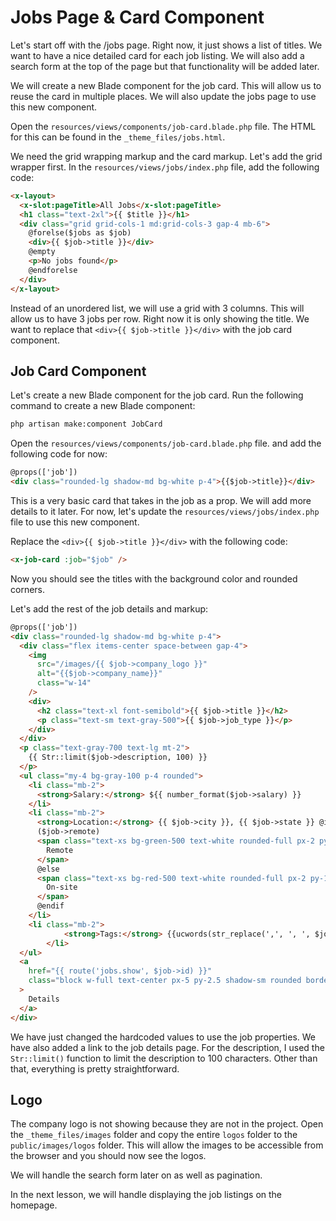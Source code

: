 # Jobs Page & Card Component

Let's start off with the /jobs page. Right now, it just shows a list of titles. We want to have a nice detailed card for each job listing. We will also add a search form at the top of the page but that functionality will be added later.

We will create a new Blade component for the job card. This will allow us to reuse the card in multiple places. We will also update the jobs page to use this new component.

Open the `resources/views/components/job-card.blade.php` file. The HTML for this can be found in the `_theme_files/jobs.html`.

We need the grid wrapping markup and the card markup. Let's add the grid wrapper first. In the `resources/views/jobs/index.php` file, add the following code:

```html
<x-layout>
  <x-slot:pageTitle>All Jobs</x-slot:pageTitle>
  <h1 class="text-2xl">{{ $title }}</h1>
  <div class="grid grid-cols-1 md:grid-cols-3 gap-4 mb-6">
    @forelse($jobs as $job)
    <div>{{ $job->title }}</div>
    @empty
    <p>No jobs found</p>
    @endforelse
  </div>
</x-layout>
```

Instead of an unordered list, we will use a grid with 3 columns. This will allow us to have 3 jobs per row. Right now it is only showing the title. We want to replace that `<div>{{ $job->title }}</div>` with the job card component.

## Job Card Component

Let's create a new Blade component for the job card. Run the following command to create a new Blade component:

```bash
php artisan make:component JobCard
```

Open the `resources/views/components/job-card.blade.php` file. and add the following code for now:

```html
@props(['job'])
<div class="rounded-lg shadow-md bg-white p-4">{{$job->title}}</div>
```

This is a very basic card that takes in the job as a prop. We will add more details to it later. For now, let's update the `resources/views/jobs/index.php` file to use this new component.

Replace the `<div>{{ $job->title }}</div>` with the following code:

```html
<x-job-card :job="$job" />
```

Now you should see the titles with the background color and rounded corners.

Let's add the rest of the job details and markup:

```html
@props(['job'])
<div class="rounded-lg shadow-md bg-white p-4">
  <div class="flex items-center space-between gap-4">
    <img
      src="/images/{{ $job->company_logo }}"
      alt="{{$job->company_name}}"
      class="w-14"
    />
    <div>
      <h2 class="text-xl font-semibold">{{ $job->title }}</h2>
      <p class="text-sm text-gray-500">{{ $job->job_type }}</p>
    </div>
  </div>
  <p class="text-gray-700 text-lg mt-2">
    {{ Str::limit($job->description, 100) }}
  </p>
  <ul class="my-4 bg-gray-100 p-4 rounded">
    <li class="mb-2">
      <strong>Salary:</strong> ${{ number_format($job->salary) }}
    </li>
    <li class="mb-2">
      <strong>Location:</strong> {{ $job->city }}, {{ $job->state }} @if
      ($job->remote)
      <span class="text-xs bg-green-500 text-white rounded-full px-2 py-1 ml-2">
        Remote
      </span>
      @else
      <span class="text-xs bg-red-500 text-white rounded-full px-2 py-1 ml-2">
        On-site
      </span>
      @endif
    </li>
    <li class="mb-2">
            <strong>Tags:</strong> {{ucwords(str_replace(',', ', ', $job->tags))}}
        </li>
  </ul>
  <a
    href="{{ route('jobs.show', $job->id) }}"
    class="block w-full text-center px-5 py-2.5 shadow-sm rounded border text-base font-medium text-indigo-700 bg-indigo-100 hover:bg-indigo-200"
  >
    Details
  </a>
</div>
```

We have just changed the hardcoded values to use the job properties. We have also added a link to the job details page. For the description, I used the `Str::limit()` function to limit the description to 100 characters. Other than that, everything is pretty straightforward.

## Logo

The company logo is not showing because they are not in the project. Open the `_theme_files/images` folder and copy the entire `logos` folder to the `public/images/logos` folder. This will allow the images to be accessible from the browser and you should now see the logos.

We will handle the search form later on as well as pagination.

In the next lesson, we will handle displaying the job listings on the homepage.
